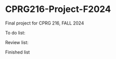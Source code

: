 # CPRG216-Project-F2024
Final project for CPRG 216, FALL 2024

To do list:

Review list:

Finished list


